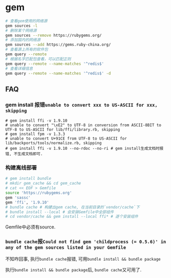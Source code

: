 # gem

```bash
# 查看gem使用的网络源
gem sources -l
# 删除某个网络源
gem sources --remove https://rubygems.org/
# 添加国内的网络源
gem sources --add https://gems.ruby-china.org/
# 查看源上所有的软件包
gem query --remote
# 根据名字匹配包查看，可以匹配正则
gem query --remote --name-matches '^redis$'
# 查看详细信息
gem query --remote --name-matches '^redis$' -d
````

## FAQ
### gem install 报错`unable to convert xxx to US-ASCII for xxx, skipping`
```
# gem install ffi -v 1.9.10
# unable to convert "\xE2" to UTF-8 in conversion from ASCII-8BIT to UTF-8 to US-ASCII for lib/ffi/library.rb, skipping
# gem install fpm -v 1.3.3
# unable to convert U+91CE from UTF-8 to US-ASCII for lib/backports/tools/normalize.rb, skipping
# gem install ffi -v 1.9.10 --no-rdoc --no-ri # gem install生成文档时报错, 不生成文档即可.
```

### 构建离线部署
```bash
# gem install bundle
# mkdir gem_cache && cd gem_cache
# cat << EOF > Gemfile
source 'https://rubygems.org'
gem 'sassc'
gem 'ffi', '1.9.10'
# bundle cache # 构建出gem cache, 在当前目录的`vendor/cache`下
# bundle install --local # 会安装Gemfile中全部组件
# cd vendor/cache && gem install --local ffi* # 逐个安装组件
```

Gemfile中必须有source.

### `bundle cache`报`Could not find gem 'childprocess (= 0.5.6)' in any of the gem sources listed in your Gemfile`
不知咋回事, 执行`bundle cache`报错, 可用`bundle install && bundle package`

执行`bundle install && bundle package`后, `bundle cache`又可用了.
